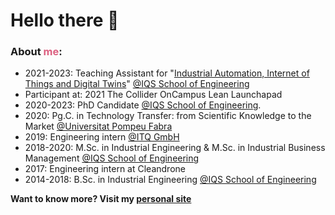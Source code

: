 <h1> Hello there 👋 </h1>

<!-- About me Pane -->
<div id="About" class="me_pane">
<h3> About <span style="color:#dc6080">me</span>: </h3>
    <ul>
        <li>
            2021-2023: Teaching Assistant for "<a
            href="https://www.iqs.edu/es/masters/master-ingenieria-industrial/plan-de-estudios">Industrial Automation,
            Internet of Things and Digital Twins</a>" <a href="https://www.iqs.edu/">@IQS School of Engineering</a>
        </li>
        <li>
        Participant at: 2021 The Collider OnCampus Lean Launchapad
        </li>
        <li>
        2020-2023: PhD Candidate <a href="https://www.iqs.edu/">@IQS School of Engineering</a>. 
        </li>
        <li>
        2020: Pg.C. in Technology Transfer: from Scientific Knowledge to the Market <a href="https://www.upf.edu/">@Universitat Pompeu Fabra</a>
        </li>
        <li>
        2019: Engineering intern <a href="https://www.itq.de/en/">@ITQ GmbH</a>
        </li>
        <li>
            2018-2020: M.Sc. in Industrial Engineering & M.Sc. in Industrial Business Management <a
            href="https://www.iqs.edu/">@IQS School of Engineering</a>
        </li>
        <li>
        2017: Engineering intern at Cleandrone
        </li>
        <li>
        2014-2018: B.Sc. in Industrial Engineering <a href="https://www.iqs.edu/">@IQS School of Engineering</a>
        </li>
    </ul>
</div>

**Want to know more? Visit my [personal site](https://lado.one)**
